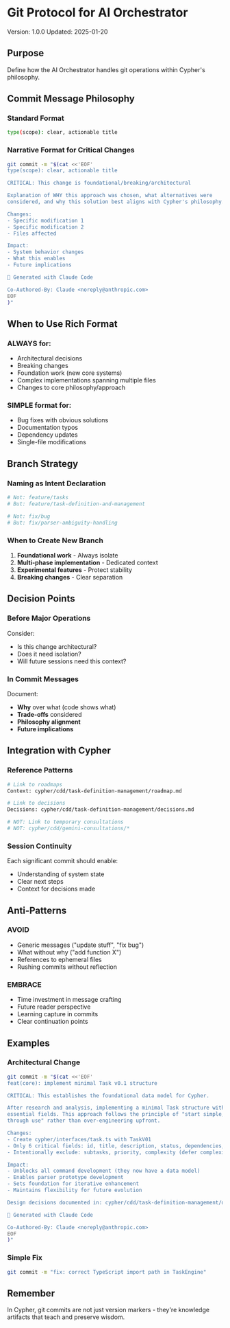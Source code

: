 # Git Protocol for AI Orchestrator

Version: 1.0.0
Updated: 2025-01-20

## Purpose
Define how the AI Orchestrator handles git operations within Cypher's philosophy.

## Commit Message Philosophy

### Standard Format
```bash
type(scope): clear, actionable title
```

### Narrative Format for Critical Changes
```bash
git commit -m "$(cat <<'EOF'
type(scope): clear, actionable title

CRITICAL: This change is foundational/breaking/architectural

Explanation of WHY this approach was chosen, what alternatives were
considered, and why this solution best aligns with Cypher's philosophy.

Changes:
- Specific modification 1
- Specific modification 2
- Files affected

Impact:
- System behavior changes
- What this enables
- Future implications

🤖 Generated with Claude Code

Co-Authored-By: Claude <noreply@anthropic.com>
EOF
)"
```

## When to Use Rich Format

### ALWAYS for:
- Architectural decisions
- Breaking changes
- Foundation work (new core systems)
- Complex implementations spanning multiple files
- Changes to core philosophy/approach

### SIMPLE format for:
- Bug fixes with obvious solutions
- Documentation typos
- Dependency updates
- Single-file modifications

## Branch Strategy

### Naming as Intent Declaration
```bash
# Not: feature/tasks
# But: feature/task-definition-and-management

# Not: fix/bug
# But: fix/parser-ambiguity-handling
```

### When to Create New Branch
1. **Foundational work** - Always isolate
2. **Multi-phase implementation** - Dedicated context
3. **Experimental features** - Protect stability
4. **Breaking changes** - Clear separation

## Decision Points

### Before Major Operations
Consider:
- Is this change architectural?
- Does it need isolation?
- Will future sessions need this context?

### In Commit Messages
Document:
- **Why** over what (code shows what)
- **Trade-offs** considered
- **Philosophy alignment**
- **Future implications**

## Integration with Cypher

### Reference Patterns
```bash
# Link to roadmaps
Context: cypher/cdd/task-definition-management/roadmap.md

# Link to decisions
Decisions: cypher/cdd/task-definition-management/decisions.md

# NOT: Link to temporary consultations
# NOT: cypher/cdd/gemini-consultations/*
```

### Session Continuity
Each significant commit should enable:
- Understanding of system state
- Clear next steps
- Context for decisions made

## Anti-Patterns

### AVOID
- Generic messages ("update stuff", "fix bug")
- What without why ("add function X")
- References to ephemeral files
- Rushing commits without reflection

### EMBRACE
- Time investment in message crafting
- Future reader perspective
- Learning capture in commits
- Clear continuation points

## Examples

### Architectural Change
```bash
git commit -m "$(cat <<'EOF'
feat(core): implement minimal Task v0.1 structure

CRITICAL: This establishes the foundational data model for Cypher.

After research and analysis, implementing a minimal Task structure with only
essential fields. This approach follows the principle of "start simple, evolve
through use" rather than over-engineering upfront.

Changes:
- Create cypher/interfaces/task.ts with TaskV01
- Only 6 critical fields: id, title, description, status, dependencies, criteria
- Intentionally exclude: subtasks, priority, complexity (defer complexity)

Impact:
- Unblocks all command development (they now have a data model)
- Enables parser prototype development
- Sets foundation for iterative enhancement
- Maintains flexibility for future evolution

Design decisions documented in: cypher/cdd/task-definition-management/decisions.md

🤖 Generated with Claude Code

Co-Authored-By: Claude <noreply@anthropic.com>
EOF
)"
```

### Simple Fix
```bash
git commit -m "fix: correct TypeScript import path in TaskEngine"
```

## Remember
In Cypher, git commits are not just version markers - they're knowledge artifacts that teach and preserve wisdom.